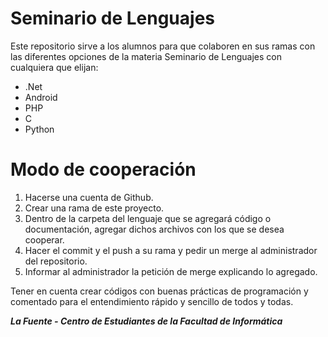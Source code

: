 # Seminario de Lenguajes

Este repositorio sirve a los alumnos para que colaboren en sus ramas con las diferentes opciones de la materia Seminario de Lenguajes con cualquiera que elijan:
- .Net
- Android
- PHP
- C
- Python

# Modo de cooperación

1. Hacerse una cuenta de Github.
2. Crear una rama de este proyecto.
3. Dentro de la carpeta del lenguaje que se agregará código o documentación, agregar dichos archivos con los que se desea cooperar.
4. Hacer el commit y el push a su rama y pedir un merge al administrador del repositorio.
5. Informar al administrador la petición de merge explicando lo agregado.

Tener en cuenta crear códigos con buenas prácticas de programación y comentado para el entendimiento rápido y sencillo de todos y todas.

***La Fuente - Centro de Estudiantes de la Facultad de Informática***
